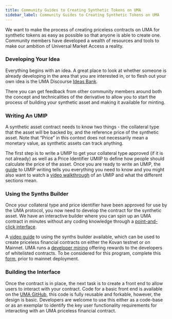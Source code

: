 ```yaml
---
title: Community Guides to Creating Synthetic Tokens on UMA
sidebar_label: Community Guides to Creating Synthetic Tokens on UMA
---
```


We want to make the process of creating priceless contracts on UMA for synthetic tokens as easy as possible so that anyone is able to create one.  Community members have developed a wealth of resources and tools to make our ambition of Universal Market Access a reality.

### Developing Your Idea

Everything begins with an idea.  A great place to look at whether someone is already developing in the area that you are interested in, or to flesh out your own idea is the UMA Discourse [Ideas Bank](https://github.com/Madtodist/UMIPs/blob/master/UMIPs/Big%20Mac%20UMIPv1.md). 

There you can get feedback from other community members around both the concept and technicalities of the derivative to allow you to start the process of building your synthetic asset and making it available for minting. 

### Writing An UMIP

A synthetic asset contract needs to know two things - the collateral type that the asset will be backed by, and the reference price of the synthetic asset. Note that “Price” in this context does not necessarily mean a monetary value, as synthetic assets can track anything.   

The first step is to write a UMIP to get your collateral type approved (if it is not already) as well as a Price Identifier UMIIP to define how people should calculate the price of the asset. Once you are ready to write an UMIP, the [guide](https://www.notion.so/UMIP-Writing-and-Process-Walkthrough-DRAFT-e115a166c0b84cd791a821d31395c3f2) to UMIP writing tells you everything you need to know and you might also want to watch a [video walkthrough](https://www.youtube.com/watch?v=4kDVMJywaQE) of an UMIP and what the different sections mean.

### Using the Synths Builder

Once your collateral type and price identifier have been approved for use by the UMA protocol, you now need to develop the contract for the synthetic asset. We have an interactive builder where you can spin up an UMA contract in minutes without any coding knowledge through a [point-and-click interface](http://syntheticbuilder.xyz/).

A [video guide](https://www.youtube.com/watch?v=OwyGketRfhA&t=121s) to using the synths builder available, which can be used to create priceless financial contracts on either the Kovan testnet or on Mainnet. UMA runs a [developer mining](/developers/developer-mining.md) offering rewards to the developers of whitelisted contracts.  To be considered for this program, complete this [form](https://docs.google.com/forms/d/e/1FAIpQLSfhrCopRz7nUSbBQZB75j8yGqnXbOzRW68Oe6-uFuNVSvqrOQ/viewform), prior to mainnet deployment. 

### Building the Interface

Once the contract is in place, the next task is to create a front end to allow users to interact with your contract.   Code for a basic front end is available on the [UMA GitHub](https://github.com/UMAprotocol), this code is fully reusable and forkable, however, the design is basic. Developers are welcome to use this either as a code-base or as an exemplar to identify the key user functionality requirements for interacting with an UMA priceless financial contract.